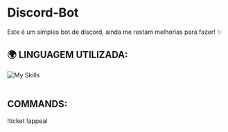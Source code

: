 # Discord-Bot
Este é um simples bot de discord, ainda me restam melhorias para fazer! ✨️

## 🌍 LINGUAGEM UTILIZADA:
![My Skills](https://skillicons.dev/icons?i=js)<br><br>

## COMMANDS:
!ticket
!appeal
